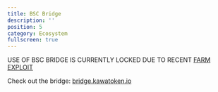 ```yaml
---
title: BSC Bridge
description: ''
position: 5
category: Ecosystem
fullscreen: true
---
```


<alert type="danger" class="shadow-md">

<div class="sm:text-sm text-lg dark:text-white font-bold">USE OF BSC BRIDGE IS CURRENTLY LOCKED DUE TO RECENT <a href="https://kawatoken.medium.com/kawakami-kawa-hack-relaunch-faq-91cc6eb6f4e3">FARM EXPLOIT</a></div>

</alert>


<span class="text-xl">Check out the bridge: [bridge.kawatoken.io](bridge.kawatoken.io)</span>

